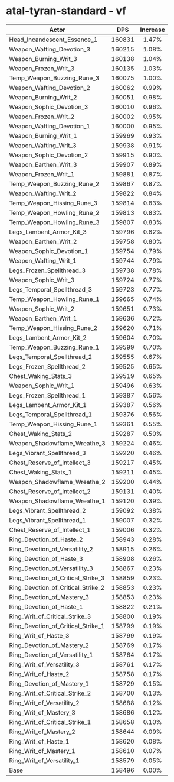 # atal-tyran-standard - vf
| Actor | DPS | Increase |
|---|:---:|:---:|
|Head_Incandescent_Essence_1|160831|1.47%|
|Weapon_Wafting_Devotion_3|160215|1.08%|
|Weapon_Burning_Writ_3|160138|1.04%|
|Weapon_Frozen_Writ_3|160135|1.03%|
|Temp_Weapon_Buzzing_Rune_3|160075|1.00%|
|Weapon_Wafting_Devotion_2|160062|0.99%|
|Weapon_Burning_Writ_2|160051|0.98%|
|Weapon_Sophic_Devotion_3|160010|0.96%|
|Weapon_Frozen_Writ_2|160002|0.95%|
|Weapon_Wafting_Devotion_1|160000|0.95%|
|Weapon_Burning_Writ_1|159969|0.93%|
|Weapon_Wafting_Writ_3|159938|0.91%|
|Weapon_Sophic_Devotion_2|159915|0.90%|
|Weapon_Earthen_Writ_3|159907|0.89%|
|Weapon_Frozen_Writ_1|159881|0.87%|
|Temp_Weapon_Buzzing_Rune_2|159867|0.87%|
|Weapon_Wafting_Writ_2|159822|0.84%|
|Temp_Weapon_Hissing_Rune_3|159814|0.83%|
|Temp_Weapon_Howling_Rune_2|159813|0.83%|
|Temp_Weapon_Howling_Rune_3|159807|0.83%|
|Legs_Lambent_Armor_Kit_3|159796|0.82%|
|Weapon_Earthen_Writ_2|159758|0.80%|
|Weapon_Sophic_Devotion_1|159754|0.79%|
|Weapon_Wafting_Writ_1|159744|0.79%|
|Legs_Frozen_Spellthread_3|159738|0.78%|
|Weapon_Sophic_Writ_3|159724|0.77%|
|Legs_Temporal_Spellthread_3|159723|0.77%|
|Temp_Weapon_Howling_Rune_1|159665|0.74%|
|Weapon_Sophic_Writ_2|159651|0.73%|
|Weapon_Earthen_Writ_1|159636|0.72%|
|Temp_Weapon_Hissing_Rune_2|159620|0.71%|
|Legs_Lambent_Armor_Kit_2|159604|0.70%|
|Temp_Weapon_Buzzing_Rune_1|159599|0.70%|
|Legs_Temporal_Spellthread_2|159555|0.67%|
|Legs_Frozen_Spellthread_2|159525|0.65%|
|Chest_Waking_Stats_3|159519|0.65%|
|Weapon_Sophic_Writ_1|159496|0.63%|
|Legs_Frozen_Spellthread_1|159387|0.56%|
|Legs_Lambent_Armor_Kit_1|159387|0.56%|
|Legs_Temporal_Spellthread_1|159376|0.56%|
|Temp_Weapon_Hissing_Rune_1|159361|0.55%|
|Chest_Waking_Stats_2|159287|0.50%|
|Weapon_Shadowflame_Wreathe_3|159224|0.46%|
|Legs_Vibrant_Spellthread_3|159220|0.46%|
|Chest_Reserve_of_Intellect_3|159217|0.45%|
|Chest_Waking_Stats_1|159211|0.45%|
|Weapon_Shadowflame_Wreathe_2|159200|0.44%|
|Chest_Reserve_of_Intellect_2|159131|0.40%|
|Weapon_Shadowflame_Wreathe_1|159120|0.39%|
|Legs_Vibrant_Spellthread_2|159092|0.38%|
|Legs_Vibrant_Spellthread_1|159007|0.32%|
|Chest_Reserve_of_Intellect_1|159006|0.32%|
|Ring_Devotion_of_Haste_2|158943|0.28%|
|Ring_Devotion_of_Versatility_2|158915|0.26%|
|Ring_Devotion_of_Haste_3|158908|0.26%|
|Ring_Devotion_of_Versatility_3|158867|0.23%|
|Ring_Devotion_of_Critical_Strike_3|158859|0.23%|
|Ring_Devotion_of_Critical_Strike_2|158853|0.23%|
|Ring_Devotion_of_Mastery_3|158853|0.23%|
|Ring_Devotion_of_Haste_1|158822|0.21%|
|Ring_Writ_of_Critical_Strike_3|158800|0.19%|
|Ring_Devotion_of_Critical_Strike_1|158799|0.19%|
|Ring_Writ_of_Haste_3|158799|0.19%|
|Ring_Devotion_of_Mastery_2|158769|0.17%|
|Ring_Devotion_of_Versatility_1|158764|0.17%|
|Ring_Writ_of_Versatility_3|158761|0.17%|
|Ring_Writ_of_Haste_2|158758|0.17%|
|Ring_Devotion_of_Mastery_1|158729|0.15%|
|Ring_Writ_of_Critical_Strike_2|158700|0.13%|
|Ring_Writ_of_Versatility_2|158688|0.12%|
|Ring_Writ_of_Mastery_3|158686|0.12%|
|Ring_Writ_of_Critical_Strike_1|158658|0.10%|
|Ring_Writ_of_Mastery_2|158644|0.09%|
|Ring_Writ_of_Haste_1|158620|0.08%|
|Ring_Writ_of_Mastery_1|158610|0.07%|
|Ring_Writ_of_Versatility_1|158579|0.05%|
|Base|158496|0.00%|
